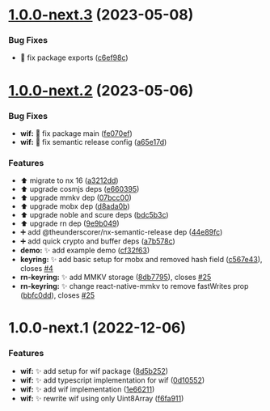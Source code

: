 # [1.0.0-next.3](https://github.com/nabla-studio/nablajs/compare/wif-v1.0.0-next.2...wif-v1.0.0-next.3) (2023-05-08)


### Bug Fixes

* :wrench: fix package exports ([c6ef98c](https://github.com/nabla-studio/nablajs/commit/c6ef98ca22e3ff87cce4a15a63b4c7f21574afb5))

# [1.0.0-next.2](https://github.com/nabla-studio/nablajs/compare/wif-v1.0.0-next.1...wif-v1.0.0-next.2) (2023-05-06)


### Bug Fixes

* **wif:** :bug: fix package main ([fe070ef](https://github.com/nabla-studio/nablajs/commit/fe070ef92825a03f34d6dcc63cb4b172aab46164))
* **wif:** :wrench: fix semantic release config ([a65e17d](https://github.com/nabla-studio/nablajs/commit/a65e17da83f7a9b750c824ce354aa75314d5e719))


### Features

* :arrow_up: migrate to nx 16 ([a3212dd](https://github.com/nabla-studio/nablajs/commit/a3212ddbe7d1a785fb8effe68ce86d7144615dc9))
* :arrow_up: upgrade cosmjs deps ([e660395](https://github.com/nabla-studio/nablajs/commit/e660395218170d6d3b9605f6cc2c6e9b0dc57a84))
* :arrow_up: upgrade mmkv dep ([07bcc00](https://github.com/nabla-studio/nablajs/commit/07bcc001e231e43935da612e5c24bd680f32de54))
* :arrow_up: upgrade mobx dep ([d8ada0b](https://github.com/nabla-studio/nablajs/commit/d8ada0b5db22841315e93b97de358087c90d9dbd))
* :arrow_up: upgrade noble and scure deps ([bdc5b3c](https://github.com/nabla-studio/nablajs/commit/bdc5b3c038e7a463b92f8f57506025d017f84f2b))
* :arrow_up: upgrade rn dep ([9e9b049](https://github.com/nabla-studio/nablajs/commit/9e9b04924f2cf726fefdd861a93f8497ac7a9705))
* :heavy_plus_sign: add @theunderscorer/nx-semantic-release dep ([44e89fc](https://github.com/nabla-studio/nablajs/commit/44e89fc78d71b5df5ae657f37d91f6ba6257e123))
* :heavy_plus_sign: add quick crypto and buffer deps ([a7b578c](https://github.com/nabla-studio/nablajs/commit/a7b578ca5b364596cae04f716ff83b3040cdfb9d))
* **demo:** :sparkles: add example demo ([cf32f63](https://github.com/nabla-studio/nablajs/commit/cf32f63289df2315ad95b2b0c4ba90e7658ef26b))
* **keyring:** :sparkles: add basic setup for mobx and removed hash field ([c567e43](https://github.com/nabla-studio/nablajs/commit/c567e43b42437b8e33bd3e301562661e1c32101e)), closes [#4](https://github.com/nabla-studio/nablajs/issues/4)
* **rn-keyring:** :sparkles: add MMKV storage ([8db7795](https://github.com/nabla-studio/nablajs/commit/8db7795c789d25291fc331b64f6e78be852df861)), closes [#25](https://github.com/nabla-studio/nablajs/issues/25)
* **rn-keyring:** :sparkles: change react-native-mmkv to remove fastWrites prop ([bbfc0dd](https://github.com/nabla-studio/nablajs/commit/bbfc0dd75dde753af3aee323d87e67d906bf60ba)), closes [#25](https://github.com/nabla-studio/nablajs/issues/25)

# 1.0.0-next.1 (2022-12-06)


### Features

* **wif:** :sparkles: add setup for wif package ([8d5b252](https://github.com/nabla-studio/nablajs/commit/8d5b25211be7b0def7bcee8d8918ecf4b22196e0))
* **wif:** :sparkles: add typescript implementation for wif ([0d10552](https://github.com/nabla-studio/nablajs/commit/0d10552a237d8c6cf8e594dbed766e1629b7369b))
* **wif:** :sparkles: add wif implementation ([1e66211](https://github.com/nabla-studio/nablajs/commit/1e66211bb8cc1f1a504e9d3ed2bddfcc6fee94dd))
* **wif:** :sparkles: rewrite wif using only Uint8Array ([f6fa911](https://github.com/nabla-studio/nablajs/commit/f6fa9112db6721aeaf99f32a3bda1dfc11798f89))
